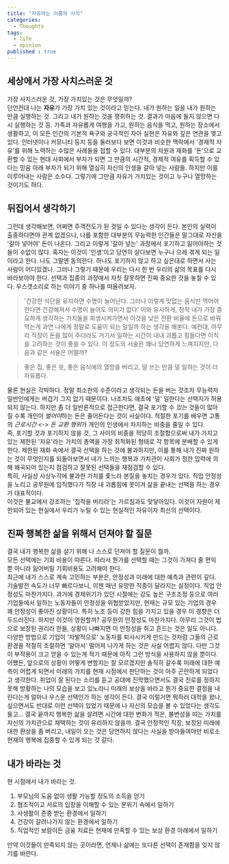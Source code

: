 ```yaml
---
title: "자유라는 이름의 사치"
categories:
  - Thoughts
tags:
  - life
  - opinion
published : true
---
```


## 세상에서 가장 사치스러운 것

가장 사치스러운 것, 가장 가치있는 것은 무엇일까?  
단언컨대 나는 **자유**가 가장 가치 있는 것이라고 믿는다. 내가 원하는 일을 내가 원하는 만큼 실행하는 것. 그리고 내가 원하는 것을 쟁취하는 것. 결과가 마음에 들지 않으면 다시 실행하는 것 등. 가족과 자유롭게 여행을 가고, 원하는 음식을 먹고, 원하는 장소에서 생활하고, 이 모든 인간의 기본적 욕구와 궁극적인 자아 실현은 자유와 깊은 연관을 맺고 있다.
인터넷이나 커뮤니티 등지 등을 둘러보다 보면 이것과 비슷한 맥락에서 '경제적 자유'를 위해 노력하는 수많은 사례들을 접할 수 있다. 대부분의 자원과 재화를 '돈'으로 교환할 수 있는 현대 사회에서 부자가 되면 그 만큼의 시간적, 경제적 여유를 획득할 수 있다는 믿음 아래 부자가 되기 위해 열심히 자신의 인생을 갈아 넣는 사람들. 하지만 이를 이루어내는 사람은 소수다. 그렇기에 그만큼 자유가 가치있는 것이고 누구나 열망하는 것이기도 하다.

## 뒤집어서 생각하기

그런데 생각해보면, 어쩌면 주객전도가 된 것일 수 있다는 생각이 든다. 본인의 실력이 출중하다면야 관계 없겠으나, 나를 포함한 대부분의 무능력한 인간들은 말그대로 자신을 '갈아 넣어야' 돈이 나온다. 그리고 이렇게 '갈아 넣는' 과정에서 포기하고 잃어야하는 것들이 수없이 많다. 혹자는 이것이 '인생'이고 당연히 살다보면 누구나 으레 겪게 되는 일이라고 한다. 나도 그말엔 동의한다. 하나도 포기하지 않고 하고 싶은대로 하면서 사는 사람이 어디있겠나. 그러나 그렇기 때문에 우리는 다시 한 번 우리의 삶의 목표를 다시 바라보아야 한다. 선택과 집중의 과정에서 자칫 잘못하면 진짜 중요한 것을 놓칠 수 있다. 우스갯소리로 하는 이야기 중 하나를 떠올려보자.
> '건강한 식단을 유지하면 수명이 늘어난다. 그러나 이렇게 맛없는 음식만 먹어야 한다면 건강해져서 수명이 늘어도 의미가 없다'
이와 유사하게, 정작 내가 가장 중요하게 생각하는 가치들을 희생시켜가면서 이것을 낮은 전환 비율에 돈으로 바꿔먹는게 과연 나에게 정말로 도움이 되는 일일까 하는 생각을 해본다. 예컨대, 아무리 직장이 돈을 많이 주더라도 거기서 일하는 시간이 내내 괴롭고 힘들다면 이직을 고려하는 것이 좋을 수 있다. 이 정도의 서술은 꽤나 당연하게 느껴지지만, 다음과 같은 서술은 어떨까?  

> 좋은 집, 좋은 옷, 좋은 음식에의 열망을 버리고, 덜 쓰는 만큼 덜 일하는 것이 더 자유롭다.  

물론 현실은 각박하다. 정말 최소한의 수준이라고 생각되는 돈을 버는 것조차 무능력자 일반인에게는 버겁기 그지 없기 때문이다. 나조차도 애초에 '덜' 일한다는 선택지가 허용되지 않는다. 하지만 좀 더 일반론적으로 접근한다면, 결국 포기할 수 *있는* 것들이 많아질 수록 개인이 *벌어야*하는 돈은 줄어든다는 것이 사실이다. 적절한 포기를 배우면 고통의 *근로시간 <-> 돈 교환 행위*가 개인의 인생에서 차지하는 비중을 줄일 수 있다.  
즉, 포기할 것과 포기하지 않을 것, 그 사이의 비중을 적당히 조절함으로써 내가 가지고 있는 제한된 '자유'라는 가치의 총액을 가장 최적화된 형태로 각 항목에 분배할 수 있게 한다. 제한된 재화 속에서 결국 선택을 하는 것에 불과하지만, 이를 통해 내가 진짜 원하는 것이 무엇인지를 되돌아보면서 내가 느끼는 행복과 가치관이 사회가 정한 압력에 의해 왜곡되어 있는지 점검하고 잘못된 선택들을 재점검할 수 있다.  
특히, 사실상 사상누각에 불과한 가치를 좇느라 본질을 놓치는 경우가 있다. 직업 안정성을 노리고 공무원에 입직했다가 직장 내 괴롭힘에 못이겨 삶을 끝내는 선택을 하는 경우가 대표적이다.  
이것은 불교에서 강조하는 '집착을 버리라'는 가르침과도 맞닿아있다.  이것이 자원이 제한되어 있는 현실에서 우리가 누릴 수 있는 현실적인 자유이자 최선의 선택이다.  


## 진짜 행복한 삶을 위해서 던져야 할 질문

결국 내가 행복한 삶을 살기 위해 나 스스로 던져야 할 질문이 뭘까.  
모든 선택에는 기회 비용이 따른다. 따라서 뭔가를 선택할 때는 그것이 가져다 줄 편익 뿐 아니라 잃어버릴 기회비용도 고려해야 한다.  
최근에 내가 스스로 계속 고민하는 부분은, 안정성과 미래에 대한 예측과 관련이 깊다. 기술발전 속도가 너무 빠르다보니, 이젠 매년 유망한 직종이 달라지는 실정이다. 직업 안정성도 마찬가지다. 과거에 경제위기가 있던 시절에는 강도 높은 구조조정 등으로 여러 기업들에서 일하는 노동자들이 안정성을 위협받았지만, 현재는 규모 있는 기업의 경우 꽤 안정성이 좋아진 상황이다. 특히 노조 등이 강한 힘을 가지고 있을 경우 이 경향은 더 두드러진다. 하지만 이것이 영원할까? 공무원의 안정성도 마찬가지다. 아무리 그것이 법으로 보장된 권리라 한들, 상황이 나빠지면 이 안정성을 쥐고 흔드는 것은 일도 아니다. 다양한 방법으로 기업이 '자발적으로' 노동자를 퇴사시키게 만드는 것처럼 그들의 근로 환경을 적절히 조절하면 '알아서' 떨어져 나가게 하는 것은 사실 어렵지 않다. 다만 그것이 부작용이 크고 얻을 수 있는게 적기 때문에 아직 그런 방식을 사용하지 않을 뿐이다.  
어쨌든, 앞으로의 상황이 어떻게 변할지는 잘 모르겠지만 솔직히 갈수록 미래에 대한 예측이 어렵게 되면서 미래의 가치를 현재 시점에서 판단하는 것이 아주 곤란하게 되었다고 생각한다. 취업이 잘 된다는 소리를 듣고 공대에 진학했으면서도 결국 진로를 정하지 못해 방황하는 나의 모습을 보고 있노라니 미래의 보상을 바라고 뭔가 중요한 결정을 내린다는게 얼마나 우스운 선택인가 하는 생각이 든다. 결국 이럴거면 뭐하러 대학을 왔나, 싶으면서도 반대로 이런 선택이 있었기 때문에 나 자신의 모습을 볼 수 있었다는 생각도 들고...
결국 끝까지 행복한 삶을 살려면 시간에 대한 변화가 적은, 불변성을 띠는 가치를 자신의 가치관으로 채택하는 것이 유리하지 않을까. 결국 안정적인 직장, 보장된 미래에 대한 환상을 좀 버리고, 내일이 오는 것은 당연하지 않다는 사실을 받아들여야만 비로소 현재의 행복에 집중할 수 있게 되는 것 같다. 

## 내가 바라는 것

현 시점에서 내가 바라는 것. 

1. 부모님의 도움 없이 생활 가능할 정도의 소득을 얻기
2. 협조적이고 서로의 입장을 이해할 수 있는 분위기 속에서 일하기
3. 사생활이 존중 받는 환경에서 일하기
4. 건강이 갈려나가지 않는 환경에서 일하기
5. 직업적인 보람이든 금융 치료든 현재에 만족할 수 있는 보상 환경 아래에서 일하기

만약 이것들이 만족되지 않는 곳이라면, 언제나 삶에는 또다른 선택이 존재함을 잊지 않기를 바란다.